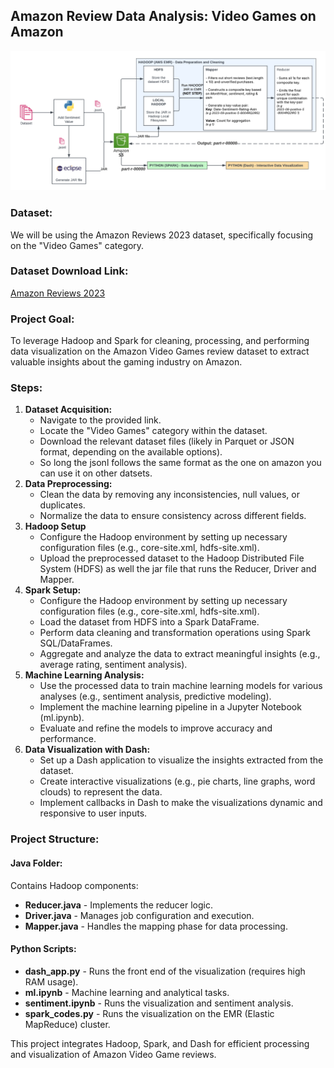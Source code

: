 ## Amazon Review Data Analysis: Video Games on Amazon
![Diagram](assets/diagram.png)

### **Dataset:**
We will be using the Amazon Reviews 2023 dataset, specifically focusing on the "Video Games" category.

### **Dataset Download Link:**
[Amazon Reviews 2023](https://amazon-reviews-2023.github.io/)

### **Project Goal:**
To leverage Hadoop and Spark for cleaning, processing, and performing data visualization on the Amazon Video Games review dataset to extract valuable insights about the gaming industry on Amazon.

### **Steps:**
1. **Dataset Acquisition:**
    * Navigate to the provided link.
    * Locate the "Video Games" category within the dataset.
    * Download the relevant dataset files (likely in Parquet or JSON format, depending on the available options).
    * So long the jsonl follows the same format as the one on amazon you can use it on other datsets.
2. **Data Preprocessing:**
    * Clean the data by removing any inconsistencies, null values, or duplicates.
    * Normalize the data to ensure consistency across different fields.
3. **Hadoop Setup**
    * Configure the Hadoop environment by setting up necessary configuration files (e.g., core-site.xml, hdfs-site.xml).
    * Upload the preprocessed dataset to the Hadoop Distributed File System (HDFS) as well the jar file that runs the Reducer, Driver and Mapper.
4. **Spark Setup:**
    * Configure the Hadoop environment by setting up necessary configuration files (e.g., core-site.xml, hdfs-site.xml).
    * Load the dataset from HDFS into a Spark DataFrame.
    * Perform data cleaning and transformation operations using Spark SQL/DataFrames.
    * Aggregate and analyze the data to extract meaningful insights (e.g., average rating, sentiment analysis).
5. **Machine Learning Analysis:**
    * Use the processed data to train machine learning models for various analyses (e.g., sentiment analysis, predictive modeling).
    * Implement the machine learning pipeline in a Jupyter Notebook (ml.ipynb).
    * Evaluate and refine the models to improve accuracy and performance.
6. **Data Visualization with Dash:**
    * Set up a Dash application to visualize the insights extracted from the dataset.
    * Create interactive visualizations (e.g., pie charts, line graphs, word clouds) to represent the data.
    * Implement callbacks in Dash to make the visualizations dynamic and responsive to user inputs.
### **Project Structure:**

#### **Java Folder:**
Contains Hadoop components:
- **Reducer.java** - Implements the reducer logic.
- **Driver.java** - Manages job configuration and execution.
- **Mapper.java** - Handles the mapping phase for data processing.

#### **Python Scripts:**
- **dash_app.py** - Runs the front end of the visualization (requires high RAM usage).
- **ml.ipynb** - Machine learning and analytical tasks.
- **sentiment.ipynb** - Runs the visualization and sentiment analysis.
- **spark_codes.py** - Runs the visualization on the EMR (Elastic MapReduce) cluster.

This project integrates Hadoop, Spark, and Dash for efficient processing and visualization of Amazon Video Game reviews.

